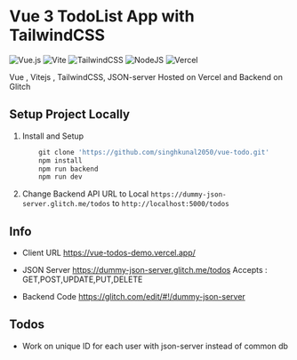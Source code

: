 # Vue 3 TodoList App with TailwindCSS
![Vue.js](https://img.shields.io/badge/vuejs-%2335495e.svg?style=for-the-badge&logo=vuedotjs&logoColor=%234FC08D)
![Vite](https://img.shields.io/badge/vite-%23646CFF.svg?style=for-the-badge&logo=vite&logoColor=white)
![TailwindCSS](https://img.shields.io/badge/tailwindcss-%2338B2AC.svg?style=for-the-badge&logo=tailwind-css&logoColor=white)
![NodeJS](https://img.shields.io/badge/node.js-6DA55F?style=for-the-badge&logo=node.js&logoColor=white)
![Vercel](https://img.shields.io/badge/vercel-%23000000.svg?style=for-the-badge&logo=vercel&logoColor=white)


Vue , Vitejs , TailwindCSS, JSON-server
Hosted on Vercel and Backend on Glitch

## Setup Project Locally

1. Install and Setup 

    ```js
        git clone 'https://github.com/singhkunal2050/vue-todo.git'
        npm install
        npm run backend
        npm run dev

    ```

2. Change Backend API URL to Local `https://dummy-json-server.glitch.me/todos` to `http://localhost:5000/todos` 


## Info

- Client URL
    https://vue-todos-demo.vercel.app/

- JSON Server
    https://dummy-json-server.glitch.me/todos
    Accepts : GET,POST,UPDATE,PUT,DELETE

- Backend Code
    https://glitch.com/edit/#!/dummy-json-server


## Todos

- Work on unique ID for each user with json-server instead of common db 